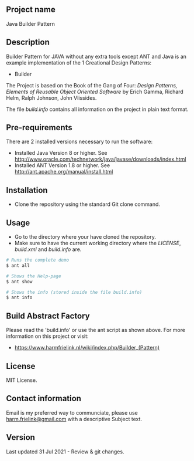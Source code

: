 ## Project name
Java Builder Pattern

## Description
Builder Pattern for JAVA without any extra tools except ANT and Java is an example implementation of the 1 Creational Design Patterns:
* Builder

The Project is based on the Book of the Gang of Four: *Design Patterns, Elements of Reusable Object Oriented Software* by Erich Gamma, Richard Helm, Ralph Johnson, John Vlissides.

The file *build.info* contains all information on the project in plain text format.

## Pre-requirements
There are 2 installed versions necessary to run the software:
- Installed Java Version 8 or higher. See http://www.oracle.com/technetwork/java/javase/downloads/index.html
- Installed ANT Version 1.8 or higher. See http://ant.apache.org/manual/install.html

## Installation
- Clone the repository using the standard Git clone command.

## Usage
- Go to the directory where your have cloned the repository.
- Make sure to have the current working directory where the *LICENSE*, *build.xml* and *build.info* are.

```bash
# Runs the complete demo
$ ant all

# Shows the Help-page
$ ant show

# Shows the info (stored inside the file build.info)
$ ant info
```

## Build Abstract Factory
Please read the 'build.info' or use the ant script as shown above.
For more information on this project or visit:
* https://www.harmfrielink.nl/wiki/index.php/Builder_(Pattern)

## License
MIT License.

## Contact information
Email is my preferred way to communciate, please use harm.frielink@gmail.com with a descriptive Subject text.

## Version
Last updated 31 Jul 2021 - Review & git changes.
